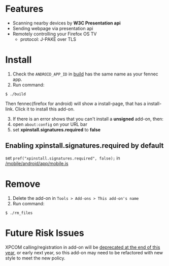 # Features
- Scanning nearby devices by __W3C Presentation api__
- Sending webpage via presentation api
- Remotely controlling your Firefox OS TV
  - protocol: J-PAKE over TLS

# Install
1. Check the ```ANDROID_APP_ID``` in [build](build)
has the same name as your fennec app.
2. Run command:
```
$ ./build
```
Then fennec(firefox for android) will show a install-page,
that has a install-link. Click it to install this add-on.

3. If there is an error shows that you can't install a __unsigned__ add-on,
then:
  1. open ```about:config``` on your URL bar
  2. set __xpinstall.signatures.required__ to __false__

## Enabling __xpinstall.signatures.required__ by default
set ```pref("xpinstall.signatures.required", false);```
in [<mozilla-central>/mobile/android/app/mobile.js][mobileJS_link]

# Remove
1. Delete the add-on in ```Tools > Add-ons > This add-on's name```
2. Run command:
```
$ ./rm_files
```

# Future Risk Issues
XPCOM calling/registration in add-on will be
[deprecated at the end of this year][xpcom_deprecated], or early next year,
so this add-on may need to be refactored with new style to meet the new policy.

[mobileJS_link]: https://dxr.mozilla.org/mozilla-central/source/mobile/android/app/mobile.js#194  "mobile.js"
[xpcom_deprecated]: https://blog.mozilla.org/addons/2015/08/21/the-future-of-developing-firefox-add-ons/ "xpcom deprecated"
